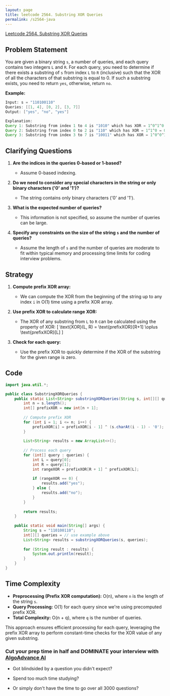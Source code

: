 ```yaml
---
layout: page
title: leetcode 2564. Substring XOR Queries
permalink: /s2564-java
---
```

[Leetcode 2564. Substring XOR Queries](https://algoadvance.github.io/algoadvance/l2564)
## Problem Statement

You are given a binary string `s`, a number of queries, and each query contains two integers `L` and `R`. For each query, you need to determine if there exists a substring of `s` from index `L` to `R` (inclusive) such that the XOR of all the characters of that substring is equal to 0. If such a substring exists, you need to return `yes`, otherwise, return `no`.

**Example:**
```java
Input: s = "110100110"
Queries: [[1, 4], [0, 2], [3, 7]]
Output: ["yes", "no", "yes"]

Explanation:
Query 1: Substring from index 1 to 4 is "1010" which has XOR = 1^0^1^0 = 0
Query 2: Substring from index 0 to 2 is "110" which has XOR = 1^1^0 = 0
Query 3: Substring from index 3 to 7 is "10011" which has XOR = 1^0^0^1^1 = 1
```

## Clarifying Questions

1. **Are the indices in the queries 0-based or 1-based?**
   - Assume 0-based indexing.

2. **Do we need to consider any special characters in the string or only binary characters ('0' and '1')?**
   - The string contains only binary characters ('0' and '1').

3. **What is the expected number of queries?** 
   - This information is not specified, so assume the number of queries can be large.

4. **Specify any constraints on the size of the string `s` and the number of queries?**
   - Assume the length of `s` and the number of queries are moderate to fit within typical memory and processing time limits for coding interview problems.

## Strategy

1. **Compute prefix XOR array:**
   - We can compute the XOR from the beginning of the string up to any index `i` in O(1) time using a prefix XOR array.
   
2. **Use prefix XOR to calculate range XOR:**
   - The XOR of any substring from `L` to `R` can be calculated using the property of XOR: 
     \[
     \text{XOR}(L, R) = \text{prefixXOR}[R+1] \oplus \text{prefixXOR}[L]
     \]
   
3. **Check for each query:**
   - Use the prefix XOR to quickly determine if the XOR of the substring for the given range is zero.

## Code

```java
import java.util.*;

public class SubstringXORQueries {
    public static List<String> substringXORQueries(String s, int[][] queries) {
        int n = s.length();
        int[] prefixXOR = new int[n + 1];
        
        // Compute prefix XOR
        for (int i = 1; i <= n; i++) {
            prefixXOR[i] = prefixXOR[i - 1] ^ (s.charAt(i - 1) - '0');
        }
        
        List<String> results = new ArrayList<>();
        
        // Process each query
        for (int[] query : queries) {
            int L = query[0];
            int R = query[1];
            int rangeXOR = prefixXOR[R + 1] ^ prefixXOR[L];
            
            if (rangeXOR == 0) {
                results.add("yes");
            } else {
                results.add("no");
            }
        }
        
        return results;
    }
    
    public static void main(String[] args) {
        String s = "110100110";
        int[][] queries = // use example above
        List<String> results = substringXORQueries(s, queries);
        
        for (String result : results) {
            System.out.println(result);
        }
    }
}
```

## Time Complexity

- **Preprocessing (Prefix XOR computation):** O(n), where `n` is the length of the string `s`.
- **Query Processing:** O(1) for each query since we're using precomputed prefix XOR.
- **Total Complexity:** O(n + q), where `q` is the number of queries. 

This approach ensures efficient processing for each query, leveraging the prefix XOR array to perform constant-time checks for the XOR value of any given substring.


### Cut your prep time in half and DOMINATE your interview with [AlgoAdvance AI](https://algoAdvance.com)

- Got blindsided by a question you didn't expect?

- Spend too much time studying?

- Or simply don't have the time to go over all 3000 questions?

